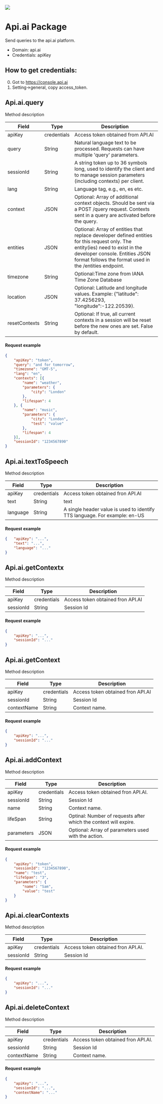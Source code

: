 [![](https://scdn.rapidapi.com/RapidAPI_banner.png)](https://rapidapi.com/package/ApiAI/functions?utm_source=RapidAPIGitHub_APIAIFunctions&utm_medium=button&utm_content=RapidAPI_GitHub)


# Api.ai Package
Send queries to the api.ai platform.
* Domain: api.ai
* Credentials: apiKey

## How to get credentials: 
0. Got to https://console.api.ai 
1. Setting->general, copy access_token.
 
## Api.ai.query
Method description

| Field            | Type  | Description
|------------------|-------|----------
| apiKey           | credentials| Access token obtained from API.AI
| query            | String| Natural language text to be processed. Requests can have multiple 'query' parameters.
| sessionId        | String| A string token up to 36 symbols long, used to identify the client and to manage session parameters (including contexts) per client.
| lang             | String| Language tag, e.g., en, es etc.
| context          | JSON| Optional: Array of additional context objects. Should be sent via a POST /query request. Contexts sent in a query are activated before the query.
| entities         | JSON| Optional: Array of entities that replace developer defined entities for this request only. The entity(ies) need to exist in the developer console. Entities JSON format follows the format used in the /entities endpoint.
| timezone         | String| Optional:Time zone from IANA Time Zone Database
| location         | JSON| Optional: Latitude and longitude values. Example: {"latitude": 37.4256293, "longitude":-122.20539}.
| resetContexts    | String| Optional: If true, all current contexts in a session will be reset before the new ones are set. False by default.

#### Request example
```json
{
	"apiKey": "token",
	"query": "and for tomorrow",
	"timezone": "GMT-5",
	"lang": "en",
	"contexts": [{
		"name": "weather",
		"parameters": {
			"city": "London"
		},
		"lifespan": 4
	}, {
		"name": "music",
		"parameters": {
			"city": "London",
			"test": "value"
		},
		"lifespan": 4
	}],
	"sessionId": "1234567890"
}
```

## Api.ai.textToSpeech
Method description

| Field   | Type  | Description
|---------|-------|----------
| apiKey  | credentials| Access token obtained fron API.AI
| text    | String| text
| language| String| A single header value is used to identify TTS language. For example: en-US

#### Request example
```json
{	"apiKey": "...",
	"text": "...",
	"language": "..."
}
```

## Api.ai.getContextx
Method description

| Field    | Type  | Description
|----------|-------|----------
| apiKey   | credentials| Access token obtained fron API.AI
| sessionId| String| Session Id

#### Request example
```json
{	
    "apiKey": "...",
	"sessionId": "..."
}
```

## Api.ai.getContext
Method description

| Field    | Type  | Description
|----------|-------|----------
| apiKey   | credentials| Access token obtained fron API.AI
| sessionId| String| Session Id
| contextName| String| Context name.

#### Request example
```json
{	
    "apiKey": "...",
	"sessionId": "..."
}
```

## Api.ai.addContext
Method description

| Field     | Type  | Description
|-----------|-------|----------
| apiKey    | credentials| Access token obtained fron API.AI.
| sessionId | String| Session Id
| name      | String| Context name.
| lifeSpan  | String| Optinal: Number of requests after which the context will expire.
| parameters| JSON| Optional: Array of parameters used with the action.

#### Request example
```json
{
	"apiKey": "token",
	"sessionId": "1234567890",
	"name": "test",
	"lifeSpan": "3",
	"parameters": {
		"name": "Sam",
		"value": "test"
	}
}
```

## Api.ai.clearContexts
Method description

| Field    | Type  | Description
|----------|-------|----------
| apiKey   | credentials| Access token obtained fron API.AI.
| sessionId| String| Session Id

#### Request example
```json
{	
    "apiKey": "...",
	"sessionId": "..."
}
```

## Api.ai.deleteContext
Method description

| Field      | Type  | Description
|------------|-------|----------
| apiKey     | credentials| Access token obtained fron API.AI.
| sessionId  | String| Session Id
| contextName| String| Context name.

#### Request example
```json
{	
    "apiKey": "...",
	"sessionId": "...",
	"contextName": "..."
}
```

